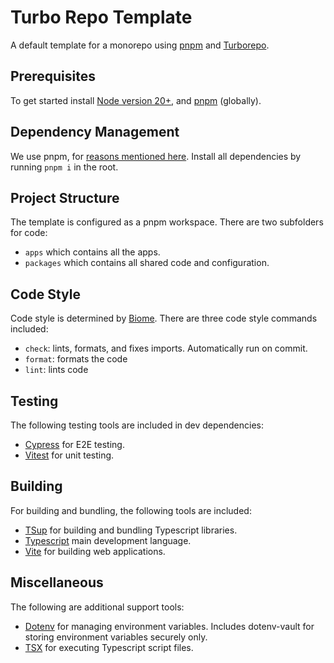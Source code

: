 # Turbo Repo Template

A default template for a monorepo using [pnpm](https://pnpm.io/) and [Turborepo](https://turbo.build/repo/docs). 

## Prerequisites

To get started install [Node version 20+](https://nodejs.org/en/download/package-manager), and [pnpm](https://pnpm.io/) (globally).

## Dependency Management

We use pnpm, for [reasons mentioned here](https://pnpm.io/pnpm-vs-npm). Install all dependencies by running `pnpm i` in the root. 

## Project Structure

The template is configured as a pnpm workspace.
There are two subfolders for code: 

- `apps` which contains all the apps.
- `packages` which contains all shared code and configuration.

## Code Style

Code style is determined by [Biome](https://biomejs.dev/). There are three code style commands included:

- `check`: lints, formats, and fixes imports. Automatically run on commit.
- `format`: formats the code
- `lint`: lints code

## Testing

The following testing tools are included in dev dependencies:

- [Cypress](https://www.cypress.io/) for E2E testing.
- [Vitest](https://vitest.dev/) for unit testing.

## Building

For building and bundling, the following tools are included:

- [TSup](https://github.com/egoist/tsup) for building and bundling Typescript libraries.
- [Typescript](https://www.typescriptlang.org/) main development language.
- [Vite](https://vite.dev/) for building web applications.

## Miscellaneous

The following are additional support tools:

- [Dotenv](https://www.dotenv.org/) for managing environment variables. Includes dotenv-vault for storing environment variables securely only.
- [TSX](https://tsx.is/) for executing Typescript script files.